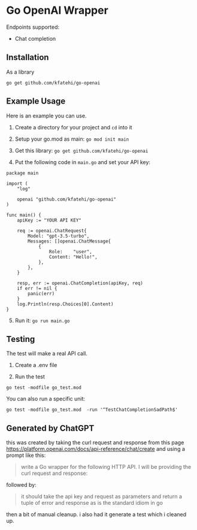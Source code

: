 # Go OpenAI Wrapper

Endpoints supported:
 - Chat completion

## Installation

As a library

```shell
go get github.com/kfatehi/go-openai
```

## Example Usage

Here is an example you can use.

1. Create a directory for your project and `cd` into it

2. Setup your go.mod as main: `go mod init main`

3. Get this library: `go get github.com/kfatehi/go-openai`

4. Put the following code in `main.go` and set your API key:

```
package main

import (
	"log"

	openai "github.com/kfatehi/go-openai"
)

func main() {
	apiKey := "YOUR API KEY"

	req := openai.ChatRequest{
		Model: "gpt-3.5-turbo",
		Messages: []openai.ChatMessage{
			{
				Role:    "user",
				Content: "Hello!",
			},
		},
	}

	resp, err := openai.ChatCompletion(apiKey, req)
	if err != nil {
		panic(err)
	}
	log.Println(resp.Choices[0].Content)
}
```

5. Run it: `go run main.go`

## Testing

The test will make a real API call.

1. Create a .env file

2. Run the test

```
go test -modfile go_test.mod
```

You can also run a specific unit:

```
go test -modfile go_test.mod  -run '^TestChatCompletionSadPath$' 
```

## Generated by ChatGPT

this was created by taking the curl request and response from this page https://platform.openai.com/docs/api-reference/chat/create and using a prompt like this:

> write a Go wrapper for the following HTTP API. I will be providing the curl request and response:

followed by:

> it should take the api key and request as parameters and return a tuple of error and response as is the standard idiom in go

then a bit of manual cleanup. i also had it generate a test which i cleaned up.
